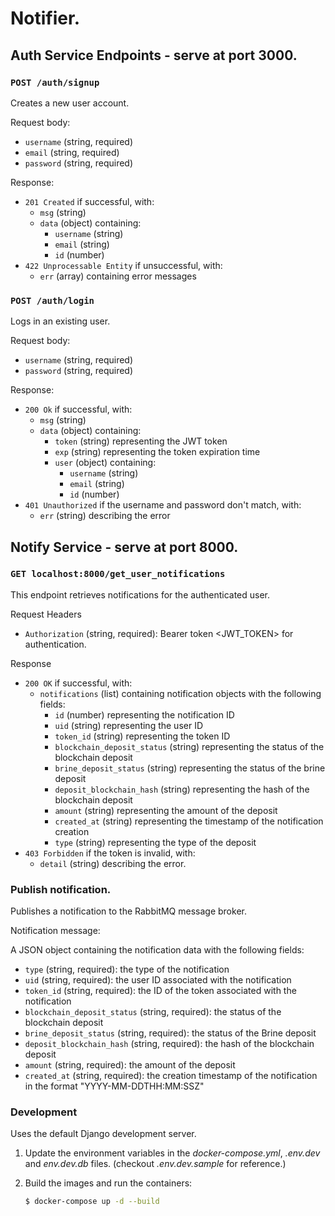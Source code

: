 # Notifier.

## Auth Service Endpoints - serve at port 3000.

### `POST /auth/signup`

Creates a new user account.

Request body:
- `username` (string, required)
- `email` (string, required)
- `password` (string, required)

Response:
- `201 Created` if successful, with:
  - `msg` (string)
  - `data` (object) containing:
    - `username` (string)
    - `email` (string)
    - `id` (number)
- `422 Unprocessable Entity` if unsuccessful, with:
  - `err` (array) containing error messages
  

### `POST /auth/login`

Logs in an existing user.

Request body:
- `username` (string, required)
- `password` (string, required)

Response:
- `200 Ok` if successful, with:
  - `msg` (string)
  - `data` (object) containing:
    - `token` (string) representing the JWT token
    - `exp` (string) representing the token expiration time
    - `user` (object) containing:
      - `username` (string)
      - `email` (string)
      - `id` (number)
- `401 Unauthorized` if the username and password don't match, with:
  - `err` (string) describing the error

## Notify Service - serve at port 8000.

### `GET localhost:8000/get_user_notifications`

This endpoint retrieves notifications for the authenticated user.

Request Headers

- `Authorization` (string, required): Bearer token <JWT_TOKEN> for authentication.

Response

- `200 OK` if successful, with:
  - `notifications` (list) containing notification objects with the following fields:
    - `id` (number) representing the notification ID
    - `uid` (string) representing the user ID
    - `token_id` (string) representing the token ID
    - `blockchain_deposit_status` (string) representing the status of the blockchain deposit
    - `brine_deposit_status` (string) representing the status of the brine deposit
    - `deposit_blockchain_hash` (string) representing the hash of the blockchain deposit
    - `amount` (string) representing the amount of the deposit
    - `created_at` (string) representing the timestamp of the notification creation
    - `type` (string) representing the type of the deposit
- `403 Forbidden` if the token is invalid, with:
  - `detail` (string) describing the error. 


### Publish notification.

Publishes a notification to the RabbitMQ message broker.

Notification message:

A JSON object containing the notification data with the following fields:
- `type` (string, required): the type of the notification
- `uid` (string, required): the user ID associated with the notification
- `token_id` (string, required): the ID of the token associated with the notification
- `blockchain_deposit_status` (string, required): the status of the blockchain deposit
- `brine_deposit_status` (string, required): the status of the Brine deposit
- `deposit_blockchain_hash` (string, required): the hash of the blockchain deposit
- `amount` (string, required): the amount of the deposit
- `created_at` (string, required): the creation timestamp of the notification in the format "YYYY-MM-DDTHH:MM:SSZ"

### Development

Uses the default Django development server.

1. Update the environment variables in the *docker-compose.yml*, *.env.dev* and *env.dev.db* files. (checkout *.env.dev.sample* for reference.)
2. Build the images and run the containers:

    ```sh
    $ docker-compose up -d --build
    ```

